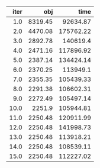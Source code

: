 |   iter |           obj |          time |
| ------:| -------------:| -------------:|
|  $1.0$ |     $8319.45$ |    $92634.87$ |
|  $2.0$ |     $4470.08$ |   $175762.22$ |
|  $3.0$ |     $2892.78$ |    $140619.4$ |
|  $4.0$ |     $2471.16$ |   $117896.92$ |
|  $5.0$ |     $2387.14$ |   $134424.14$ |
|  $6.0$ |     $2370.25$ |    $113949.1$ |
|  $7.0$ |     $2355.35$ |   $105439.33$ |
|  $8.0$ |     $2291.38$ |   $106602.31$ |
|  $9.0$ |     $2272.49$ |   $105497.14$ |
| $10.0$ |      $2251.9$ |   $105944.81$ |
| $11.0$ |     $2250.48$ |   $120911.99$ |
| $12.0$ |     $2250.48$ |   $141998.73$ |
| $13.0$ |     $2250.48$ |   $113918.21$ |
| $14.0$ |     $2250.48$ |   $108539.11$ |
| $15.0$ |     $2250.48$ |   $112227.02$ |

